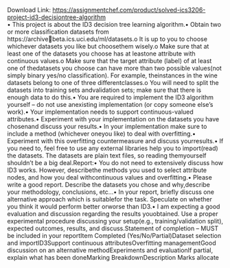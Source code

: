 Download Link: https://assignmentchef.com/product/solved-ics3206-project-id3-decisiontree-algorithm
<br>
• This project is about the ID3 decision tree learning algorithm.• Obtain two or more classification datasets from https://archive&#x2;beta.ics.uci.edu/ml/datasets.o It is up to you to choose whichever datasets you like but choosethem wisely.o Make sure that at least one of the datasets you choose has at leastone attribute with continuous values.o Make sure that the target attribute (label) of at least one of thedatasets you choose can have more than two possible values(not simply binary yes/no classification). For example, theinstances in the wine datasets belong to one of three differentclasses.o You will need to split the datasets into training sets andvalidation sets; make sure that there is enough data to do this.• You are required to implement the ID3 algorithm yourself – do not use anexisting implementation (or copy someone else’s work).• Your implementation needs to support continuous-valued attributes.• Experiment with your implementation on the datasets you have chosenand discuss your results.• In your implementation make sure to include a method (whichever oneyou like) to deal with overfitting.• Experiment with this overfitting countermeasure and discuss yourresults.• If you need to, feel free to use any external libraries help you to import(read) the datasets. The datasets are plain text files, so reading themyourself shouldn’t be a big deal.Report:• You do not need to extensively discuss how ID3 works. However, describethe methods you used to select attribute nodes, and how you deal withcontinuous values and overfitting.• Please write a good report. Describe the datasets you chose and why,describe your methodology, conclusions, etc…• In your report, briefly discuss one alternative approach which is suitablefor the task. Speculate on whether you think it would perform better orworse than ID3.• I am expecting a good evaluation and discussion regarding the results youobtained. Use a proper experimental procedure discussing your setup(e.g., training/validation split), expected outcomes, results, and discuss.Statement of completion – MUST be included in your reportItem Completed (Yes/No/Partial)Dataset selection and importID3Support continuous attributesOverfitting managementGood discussion on an alternative methodExperiments and evaluationIf partial, explain what has been doneMarking BreakdownDescription Marks allocate
